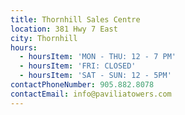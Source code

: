 ```yaml
---
title: Thornhill Sales Centre
location: 381 Hwy 7 East
city: Thornhill
hours:
  - hoursItem: 'MON - THU: 12 - 7 PM'
  - hoursItem: 'FRI: CLOSED'
  - hoursItem: 'SAT - SUN: 12 - 5PM'
contactPhoneNumber: 905.882.8078
contactEmail: info@paviliatowers.com
---
```


